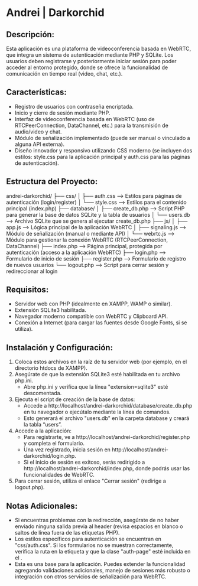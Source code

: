 # Andrei | Darkorchid

Descripción:
-------------
Esta aplicación es una plataforma de videoconferencia basada en WebRTC, que integra 
un sistema de autenticación mediante PHP y SQLite. Los usuarios deben registrarse 
y posteriormente iniciar sesión para poder acceder al entorno protegido, donde se 
ofrece la funcionalidad de comunicación en tiempo real (video, chat, etc.).

Características:
---------------
- Registro de usuarios con contraseña encriptada.
- Inicio y cierre de sesión mediante PHP.
- Interfaz de videoconferencia basada en WebRTC (uso de RTCPeerConnection, DataChannel, 
  etc.) para la transmisión de audio/video y chat.
- Módulo de señalización implementado (puede ser manual o vinculado a alguna API externa).
- Diseño innovador y responsivo utilizando CSS moderno (se incluyen dos estilos: style.css 
  para la aplicación principal y auth.css para las páginas de autenticación).

Estructura del Proyecto:
--------------------------
andrei-darkorchid/
├── css/
│   ├── auth.css         --> Estilos para páginas de autenticación (login/register)
│   └── style.css        --> Estilos para el contenido principal (index.php)
├── database/
│   ├── create_db.php    --> Script PHP para generar la base de datos SQLite y la tabla de usuarios
│   └── users.db         --> Archivo SQLite que se genera al ejecutar create_db.php
├── js/
│   ├── app.js           --> Lógica principal de la aplicación WebRTC
│   ├── signaling.js     --> Módulo de señalización (manual o mediante API)
│   └── webrtc.js        --> Módulo para gestionar la conexión WebRTC (RTCPeerConnection, DataChannel)
├── index.php            --> Página principal, protegida por autenticación (acceso a la aplicación WebRTC)
├── login.php            --> Formulario de inicio de sesión
├── register.php         --> Formulario de registro de nuevos usuarios
└── logout.php           --> Script para cerrar sesión y redireccionar al login

Requisitos:
------------
- Servidor web con PHP (idealmente en XAMPP, WAMP o similar).
- Extensión SQLite3 habilitada.
- Navegador moderno compatible con WebRTC y Clipboard API.
- Conexión a Internet (para cargar las fuentes desde Google Fonts, si se utiliza).

Instalación y Configuración:
-----------------------------
1. Coloca estos archivos en la raíz de tu servidor web (por ejemplo, en el directorio htdocs de XAMPP).
2. Asegúrate de que la extensión SQLite3 esté habilitada en tu archivo php.ini.
   - Abre php.ini y verifica que la línea "extension=sqlite3" esté descomentada.
3. Ejecuta el script de creación de la base de datos:
   - Accede a http://localhost/andrei-darkorchid/database/create_db.php en tu navegador 
     o ejecútalo mediante la línea de comandos.
   - Esto generará el archivo "users.db" en la carpeta database y creará la tabla “users”.
4. Accede a la aplicación:
   - Para registrarte, ve a http://localhost/andrei-darkorchid/register.php y completa el formulario.
   - Una vez registrado, inicia sesión en http://localhost/andrei-darkorchid/login.php.
   - Si el inicio de sesión es exitoso, serás redirigido a http://localhost/andrei-darkorchid/index.php,
     donde podrás usar las funcionalidades de WebRTC.
5. Para cerrar sesión, utiliza el enlace "Cerrar sesión" (redirige a logout.php).

Notas Adicionales:
-------------------
- Si encuentras problemas con la redirección, asegúrate de no haber enviado ninguna salida previa 
  al header (revisa espacios en blanco o saltos de línea fuera de las etiquetas PHP).
- Los estilos específicos para autenticación se encuentran en "css/auth.css". Si los formularios no se 
  muestran correctamente, verifica la ruta en la etiqueta <link> y que la clase "auth-page" esté incluida 
  en el <body>.
- Esta es una base para la aplicación. Puedes extender la funcionalidad agregando validaciones adicionales, 
  manejo de sesiones más robusto o integración con otros servicios de señalización para WebRTC.